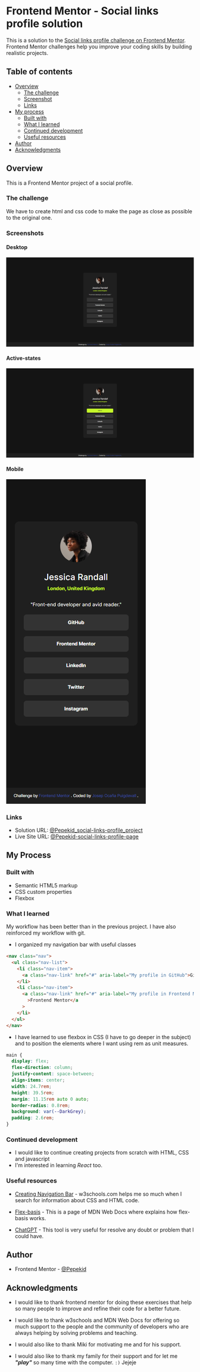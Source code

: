 # Frontend Mentor - Social links profile solution

This is a solution to the [Social links profile challenge on Frontend Mentor](https://www.frontendmentor.io/challenges/social-links-profile-UG32l9m6dQ). Frontend Mentor challenges help you improve your coding skills by building realistic projects.

## Table of contents

- [Overview](#overview)
  - [The challenge](#the-challenge)
  - [Screenshot](#screenshot)
  - [Links](#links)
- [My process](#my-process)
  - [Built with](#built-with)
  - [What I learned](#what-i-learned)
  - [Continued development](#continued-development)
  - [Useful resources](#useful-resources)
- [Author](#author)
- [Acknowledgments](#acknowledgments)

## Overview

This is a Frontend Mentor project of a social profile.

### The challenge

We have to create html and css code to make the page as close as possible to the original one.

### Screenshots

#### Desktop

![My desktop screenshot](FireShot-desktop.png)

#### Active-states

![My active screenshot](FireShot-active-states.png)

#### Mobile

![My mobile screenshot](FireShot-mobile.png)

### Links

- Solution URL: [@Pepekid_social-links-profile_project](https://github.com/Pepekid/frontendMentor-social-links-profile-main)
- Live Site URL: [@Pepekid-social-links-profile-page](https://frontend-mentor-pepekid-social-links.netlify.app/)

## My Process

### Built with

- Semantic HTML5 markup
- CSS custom properties
- Flexbox

### What I learned

My workflow has been better than in the previous project.
I have also reinforced my workflow with git.

- I organized my navigation bar with useful classes

```html
<nav class="nav">
  <ul class="nav-list">
    <li class="nav-item">
      <a class="nav-link" href="#" aria-label="My profile in GitHub">GitHub</a>
    </li>
    <li class="nav-item">
      <a class="nav-link" href="#" aria-label="My profile in Frontend Mentor"
        >Frontend Mentor</a
      >
    </li>
  </ul>
</nav>
```

- I have learned to use flexbox in CSS (I have to go deeper in the subject) and to position the elements where I want using rem as unit measures.

```css
main {
  display: flex;
  flex-direction: column;
  justify-content: space-between;
  align-items: center;
  width: 24.7rem;
  height: 39.5rem;
  margin: 11.15rem auto 0 auto;
  border-radius: 0.8rem;
  background: var(--DarkGrey);
  padding: 2.6rem;
}
```

### Continued development

- I would like to continue creating projects from scratch with HTML, CSS and javascript
- I'm interested in learning _React_ too.

### Useful resources

- [Creating Navigation Bar](https://www.w3schools.com/css/css_navbar.asp) - w3schools.com helps me so much when I search for information about CSS and HTML code.

- [Flex-basis](https://developer.mozilla.org/es/docs/Web/CSS/flex-basis) - This is a page of MDN Web Docs where explains how flex-basis works.

- [ChatGPT](https://chat.openai.com/) - This tool is very useful for resolve any doubt or problem that I could have.

## Author

- Frontend Mentor - [@Pepekid](https://www.frontendmentor.io/profile/Pepekid)

## Acknowledgments

- I would like to thank frontend mentor for doing these exercises that help so many people to improve and refine their code for a better future.
- I would like to thank w3schools and MDN Web Docs for offering so much support to the people and the community of developers who are always helping by solving problems and teaching.

- I would also like to thank Miki for motivating me and for his support.

- I would also like to thank my family for their support and for let me **_"play"_** so many time with the computer. `:)` Jejeje
